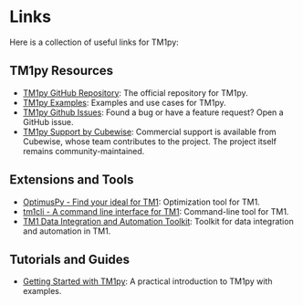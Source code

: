 # Links

Here is a collection of useful links for TM1py:

## TM1py Resources

- [TM1py GitHub Repository](https://github.com/cubewise-code/tm1py): The official repository for TM1py.
- [TM1py Examples](https://github.com/cubewise-code/tm1py-samples): Examples and use cases for TM1py.
- [TM1py Github Issues](https://github.com/cubewise-code/tm1py/issues): Found a bug or have a feature request? Open a GitHub issue.
- [TM1py Support by Cubewise](https://code.cubewise.com/services/tm1py-support-by-cubewise/): Commercial support is available from Cubewise, whose team contributes to the project. The project itself remains community-maintained.

## Extensions and Tools

- [OptimusPy - Find your ideal for TM1](https://github.com/cubewise-code/optimus-py): Optimization tool for TM1.
- [tm1cli - A command line interface for TM1](https://github.com/onefloid/tm1cli): Command-line tool for TM1.
- [TM1 Data Integration and Automation Toolkit](https://github.com/KnowledgeSeed/tm1_bedrock_py): Toolkit for data integration and automation in TM1.

## Tutorials and Guides

- [Getting Started with TM1py](https://code.cubewise.com/blog/getting-started-with-tm1py/): A practical introduction to TM1py with examples.
